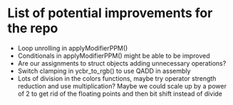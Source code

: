 # List of potential improvements for the repo
- Loop unrolling in applyModifierPPM()
- Conditionals in applyModifierPPM() might be able to be improved
- Are our assignments to struct objects adding unnecessary operations?
- Switch clamping in ycbr_to_rgb() to use QADD in assembly
- Lots of division in the colors functions, maybe try operator strength reduction and use multiplication? Maybe we could scale up by a power of 2 to get rid of the floating points and then bit shift instead of divide